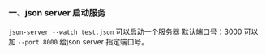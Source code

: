 

### 一、json server 启动服务
`json-server --watch test.json`  可以启动一个服务器
默认端口号：3000
可以加 `--port 8000` 给json server 指定端口号。
